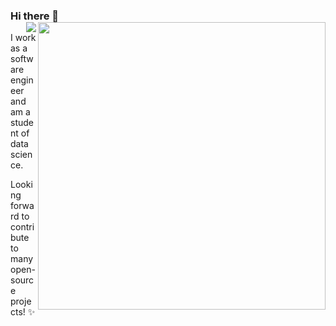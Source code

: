 ### Hi there 👋 <img align='right' src="https://github-readme-stats.vercel.app/api?username=onlyreynaldo&count_private=true&show_icons=true&include_all_commits=true&hide_rank=true&hide_title=true" width=460> <img align='right' src="https://visitor-badge.glitch.me/badge?page_id=onlyreynaldo.onlyreynaldo"> 

I work as a software engineer and am a student of data science. 

Looking forward to contribute to many open-source projects! ✨
